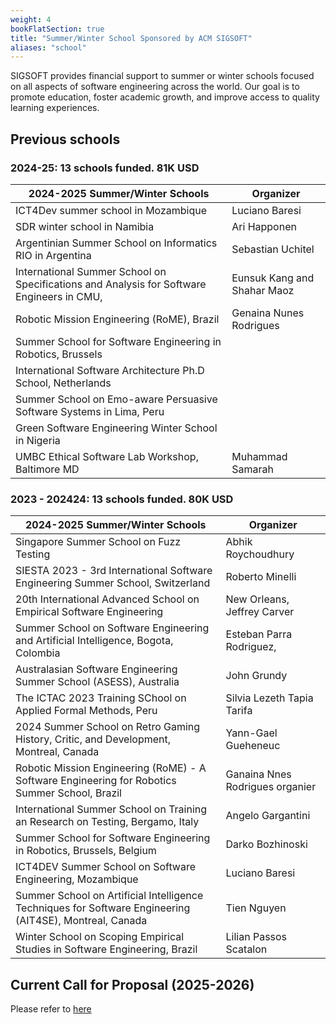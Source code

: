 ```yaml
---
weight: 4
bookFlatSection: true
title: "Summer/Winter School Sponsored by ACM SIGSOFT"
aliases: "school"
---
```


SIGSOFT provides financial support to summer or winter schools focused on all aspects of software engineering across the world. Our goal is to promote education, foster academic growth, and improve access to quality learning experiences.

## Previous schools


### 2024-25:  13 schools funded.  81K USD

| 2024-2025 Summer/Winter Schools                                                           | Organizer                |
|-------------------------------------------------------------------------------------------|--------------------------|
| ICT4Dev summer school in Mozambique                                                       |  Luciano Baresi          |
| SDR winter school in Namibia                                                              |  Ari Happonen            |
| Argentinian Summer School on Informatics RIO in Argentina                                 |  Sebastian Uchitel       |
| International Summer School on Specifications and Analysis for Software Engineers in CMU, |      Eunsuk Kang and Shahar Maoz                    |
| Robotic Mission Engineering (RoME), Brazil                                                |  Genaina Nunes Rodrigues |
| Summer School for Software Engineering in Robotics, Brussels                              |                          |
| International Software Architecture Ph.D School, Netherlands                                         |               |
| Summer School on Emo-aware Persuasive Software Systems in Lima, Peru                      |                          |
| Green Software Engineering Winter School in Nigeria                                       |                          |
| UMBC Ethical Software Lab Workshop, Baltimore MD                                          |  Muhammad Samarah        |



### 2023 - 202424:  13 schools funded.  80K USD


| 2024-2025 Summer/Winter Schools                                                           | Organizer                |
|-------------------------------------------------------------------------------------------|--------------------------|
| Singapore Summer School on Fuzz Testing                                                                 |  Abhik Roychoudhury              |
| SIESTA 2023 - 3rd International Software Engineering Summer School, Switzerland                         |  Roberto Minelli                 |
| 20th International Advanced School on Empirical Software Engineering                                    |  New Orleans,  Jeffrey Carver    |
| Summer School on Software Engineering and Artificial Intelligence, Bogota, Colombia                     |  Esteban Parra Rodriguez,        |
| Australasian Software Engineering Summer School (ASESS), Australia                                      |  John Grundy                     |
| The ICTAC 2023 Training SChool on Applied Formal Methods, Peru                                          |  Silvia Lezeth Tapia Tarifa      |
| 2024 Summer School on Retro Gaming History, Critic, and Development, Montreal, Canada                   |  Yann-Gael Gueheneuc             |
| Robotic Mission Engineering (RoME) - A Software Engineering for Robotics Summer School, Brazil          |  Ganaina Nnes Rodrigues organier |
| International Summer School on Training an Research on Testing, Bergamo, Italy                          |  Angelo Gargantini               |
| Summer School for Software Engineering in Robotics, Brussels, Belgium                                   |  Darko Bozhinoski                |
| ICT4DEV Summer School on Software Engineering, Mozambique                                               |  Luciano Baresi                  |
| Summer School on Artificial Intelligence Techniques for Software Engineering (AIT4SE), Montreal, Canada |  Tien Nguyen                     |
| Winter School on Scoping Empirical Studies in Software Engineering, Brazil                              |  Lilian Passos Scatalon          |



## Current Call for Proposal (2025-2026)

Please refer to [here](https://sigsoft.medium.com/sigsoft-call-for-2025-26-summer-winter-school-proposals-04b83cc6f72e)
